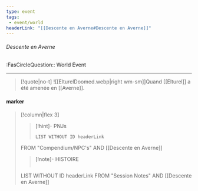 ```yaml
---
type: event
tags:
 - event/world
headerLink: "[[Descente en Averne#Descente en Averne]]"
---
```


###### Descente en Averne
<span class="sub2">:FasCircleQuestion:: World Event</span>
___

> [!quote|no-t]
>![[ElturelDoomed.webp|right wm-sm]]Quand [[Elturel]] a été amenée en [[Averne]]. 
<span class="clearfix"></span>

#### marker
> [!column|flex 3]
>>[!hint]- PNJs
>>```dataview
>>LIST WITHOUT ID headerLink
>FROM "Compendium/NPC's" AND [[Descente en Averne]]
>
>>[!note]- HISTOIRE
>>```dataview
>LIST WITHOUT ID headerLink
>FROM "Session Notes" AND [[Descente en Averne]]